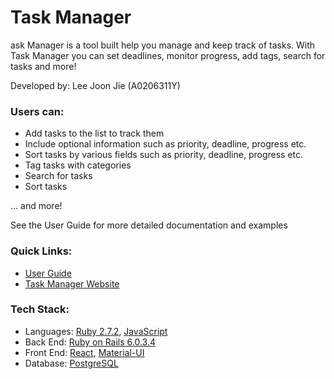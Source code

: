 # Task Manager

ask Manager is a tool built help you manage and keep track of tasks. 
With Task Manager you can set deadlines, monitor progress, add tags, search for tasks and more!

Developed by: Lee Joon Jie (A0206311Y)

### Users can:
* Add tasks to the list to track them
* Include optional information such as priority, deadline, progress etc.
* Sort tasks by various fields such as priority, deadline, progress etc.
* Tag tasks with categories
* Search for tasks
* Sort tasks

... and more!

See the User Guide for more detailed documentation and examples

### Quick Links:
* [User Guide](https://breadpeanutbutter.github.io/task-manager/UserGuide.html) 
* [Task Manager Website](https://dry-depths-11934.herokuapp.com/)

### Tech Stack:
* Languages: [Ruby 2.7.2](https://www.ruby-lang.org/en/), 
  [JavaScript](https://developer.mozilla.org/en-US/docs/Web/JavaScript)
* Back End: [Ruby on Rails 6.0.3.4](https://rubyonrails.org/)
* Front End: [React](https://reactjs.org/), 
  [Material-UI](https://material-ui.com/)
* Database: [PostgreSQL](https://www.postgresql.org/) 

